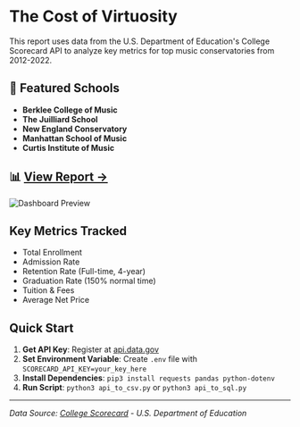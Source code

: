 # The Cost of Virtuosity

This report uses data from the U.S. Department of Education's College Scorecard API to analyze key metrics for top music conservatories from 2012-2022.

## 🎼 Featured Schools

- **Berklee College of Music**
- **The Juilliard School** 
- **New England Conservatory**
- **Manhattan School of Music**
- **Curtis Institute of Music**

## 📊 **[View Report →](https://scurrlin.github.io/cost_of_virtuosity/)**

![Dashboard Preview](https://public.tableau.com/static/images/Ac/AcceptanceDash/AcceptanceDash/1.png)

## Key Metrics Tracked
- Total Enrollment
- Admission Rate
- Retention Rate (Full-time, 4-year)
- Graduation Rate (150% normal time)
- Tuition & Fees
- Average Net Price

## Quick Start

1. **Get API Key**: Register at [api.data.gov](https://api.data.gov/signup) 
2. **Set Environment Variable**: Create `.env` file with `SCORECARD_API_KEY=your_key_here`
3. **Install Dependencies**: `pip3 install requests pandas python-dotenv`
4. **Run Script**: `python3 api_to_csv.py` or `python3 api_to_sql.py`

---

*Data Source: [College Scorecard](https://collegescorecard.ed.gov/) - U.S. Department of Education*